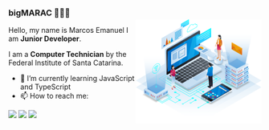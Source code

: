 ### bigMARAC 🕵🏿‍♂️

<img src="./background.png" min-width="250px" max-width="250px" width="250px" align="right" style="margin-top: -13px">

<p align="left"> 
  Hello, my name is Marcos Emanuel I am <strong>Junior Developer</strong>.<br>
</p>
<p align="left"> 
  I am a <strong>Computer Technician</strong> by the Federal Institute of Santa Catarina.<br>
</p>

- 🌱 I’m currently learning JavaScript and TypeScript
- 📫 How to reach me: 

<p align="left">
  <a href="https://www.linkedin.com/in/marcos-emanuel-03-07/" alt="Linkedin">
  <img src="https://img.shields.io/badge/-Linkedin-0e76a8?style=for-the-badge&logo=Linkedin&logoColor=white&link=https://www.linkedin.com/in/marcos-emanuel-03-07/" /></a>

  <a href="https://www.instagram.com/bigmarac/" alt="Instagram">
  <img src="https://img.shields.io/badge/-Instagram-DF0174?style=for-the-badge&logo=instagram&logoColor=white&link=https://www.instagram.com/bigmarac/"/></a>

  <a href="mailto:marcos.length@gmail.com" alt="Instagram">
  <img src="https://img.shields.io/badge/-Email-900020?style=for-the-badge&logo=gmail&logoColor=white&link=mailto:marcos.length@gmail.com"/></a>
</p>  
